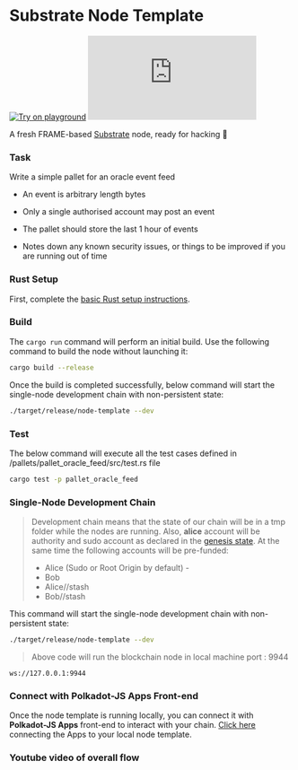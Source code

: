 # Substrate Node Template

[![Try on playground](https://img.shields.io/badge/Playground-Node_Template-brightgreen?logo=Parity%20Substrate)](https://docs.substrate.io/playground/) [![Matrix](https://img.shields.io/matrix/substrate-technical:matrix.org)](https://matrix.to/#/#substrate-technical:matrix.org)

A fresh FRAME-based [Substrate](https://www.substrate.io/) node, ready for hacking :rocket:

### Task

Write a simple pallet for an oracle event feed

- An event is arbitrary length bytes

- Only a single authorised account may post an event

- The pallet should store the last 1 hour of events

- Notes down any known security issues, or things to be improved if you are running out of time

### Rust Setup

First, complete the [basic Rust setup instructions](./docs/rust-setup.md).

### Build

The `cargo run` command will perform an initial build. Use the following command to build the node
without launching it:

```sh
cargo build --release
```

Once the build is completed successfully, below command will start the single-node development chain with non-persistent state:

```bash
./target/release/node-template --dev

```

### Test

The below command will execute all the test cases defined in /pallets/pallet_oracle_feed/src/test.rs file

```sh
cargo test -p pallet_oracle_feed
```

### Single-Node Development Chain

> Development chain means that the state of our chain will be in a tmp folder while the nodes are
> running. Also, **alice** account will be authority and sudo account as declared in the
> [genesis state](https://github.com/substrate-developer-hub/substrate-node-template/blob/main/node/src/chain_spec.rs#L49).
> At the same time the following accounts will be pre-funded:
>
> - Alice (Sudo or Root Origin by default) -
> - Bob
> - Alice//stash
> - Bob//stash

This command will start the single-node development chain with non-persistent state:

```bash
./target/release/node-template --dev
```

> Above code will run the blockchain node in local machine port : 9944

```
ws://127.0.0.1:9944

```

### Connect with Polkadot-JS Apps Front-end

Once the node template is running locally, you can connect it with **Polkadot-JS Apps** front-end
to interact with your chain. [Click
here](https://polkadot.js.org/apps/#/explorer?rpc=ws://localhost:9944) connecting the Apps to your
local node template.

### Youtube video of overall flow

```

```
